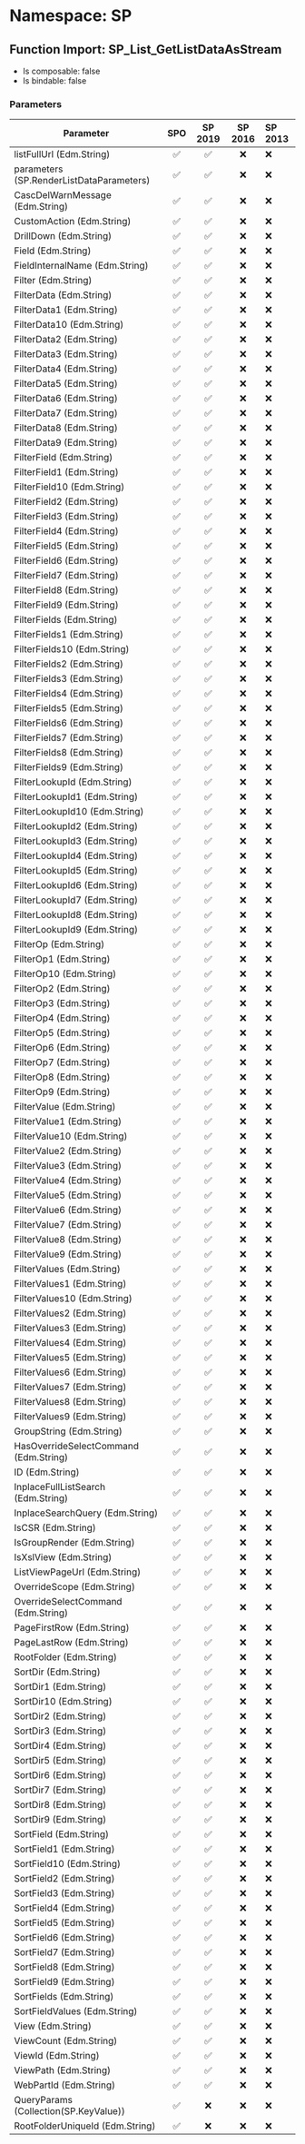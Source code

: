 # Namespace: SP

## Function Import: SP_List_GetListDataAsStream

- Is composable: false
- Is bindable: false

### Parameters

Parameter | SPO | SP 2019 | SP 2016 | SP 2013
----------|:---:|:-------:|:-------:|:-------
listFullUrl (Edm.String) | ✅ | ✅ | ❌ | ❌
parameters (SP.RenderListDataParameters) | ✅ | ✅ | ❌ | ❌
CascDelWarnMessage (Edm.String) | ✅ | ✅ | ❌ | ❌
CustomAction (Edm.String) | ✅ | ✅ | ❌ | ❌
DrillDown (Edm.String) | ✅ | ✅ | ❌ | ❌
Field (Edm.String) | ✅ | ✅ | ❌ | ❌
FieldInternalName (Edm.String) | ✅ | ✅ | ❌ | ❌
Filter (Edm.String) | ✅ | ✅ | ❌ | ❌
FilterData (Edm.String) | ✅ | ✅ | ❌ | ❌
FilterData1 (Edm.String) | ✅ | ✅ | ❌ | ❌
FilterData10 (Edm.String) | ✅ | ✅ | ❌ | ❌
FilterData2 (Edm.String) | ✅ | ✅ | ❌ | ❌
FilterData3 (Edm.String) | ✅ | ✅ | ❌ | ❌
FilterData4 (Edm.String) | ✅ | ✅ | ❌ | ❌
FilterData5 (Edm.String) | ✅ | ✅ | ❌ | ❌
FilterData6 (Edm.String) | ✅ | ✅ | ❌ | ❌
FilterData7 (Edm.String) | ✅ | ✅ | ❌ | ❌
FilterData8 (Edm.String) | ✅ | ✅ | ❌ | ❌
FilterData9 (Edm.String) | ✅ | ✅ | ❌ | ❌
FilterField (Edm.String) | ✅ | ✅ | ❌ | ❌
FilterField1 (Edm.String) | ✅ | ✅ | ❌ | ❌
FilterField10 (Edm.String) | ✅ | ✅ | ❌ | ❌
FilterField2 (Edm.String) | ✅ | ✅ | ❌ | ❌
FilterField3 (Edm.String) | ✅ | ✅ | ❌ | ❌
FilterField4 (Edm.String) | ✅ | ✅ | ❌ | ❌
FilterField5 (Edm.String) | ✅ | ✅ | ❌ | ❌
FilterField6 (Edm.String) | ✅ | ✅ | ❌ | ❌
FilterField7 (Edm.String) | ✅ | ✅ | ❌ | ❌
FilterField8 (Edm.String) | ✅ | ✅ | ❌ | ❌
FilterField9 (Edm.String) | ✅ | ✅ | ❌ | ❌
FilterFields (Edm.String) | ✅ | ✅ | ❌ | ❌
FilterFields1 (Edm.String) | ✅ | ✅ | ❌ | ❌
FilterFields10 (Edm.String) | ✅ | ✅ | ❌ | ❌
FilterFields2 (Edm.String) | ✅ | ✅ | ❌ | ❌
FilterFields3 (Edm.String) | ✅ | ✅ | ❌ | ❌
FilterFields4 (Edm.String) | ✅ | ✅ | ❌ | ❌
FilterFields5 (Edm.String) | ✅ | ✅ | ❌ | ❌
FilterFields6 (Edm.String) | ✅ | ✅ | ❌ | ❌
FilterFields7 (Edm.String) | ✅ | ✅ | ❌ | ❌
FilterFields8 (Edm.String) | ✅ | ✅ | ❌ | ❌
FilterFields9 (Edm.String) | ✅ | ✅ | ❌ | ❌
FilterLookupId (Edm.String) | ✅ | ✅ | ❌ | ❌
FilterLookupId1 (Edm.String) | ✅ | ✅ | ❌ | ❌
FilterLookupId10 (Edm.String) | ✅ | ✅ | ❌ | ❌
FilterLookupId2 (Edm.String) | ✅ | ✅ | ❌ | ❌
FilterLookupId3 (Edm.String) | ✅ | ✅ | ❌ | ❌
FilterLookupId4 (Edm.String) | ✅ | ✅ | ❌ | ❌
FilterLookupId5 (Edm.String) | ✅ | ✅ | ❌ | ❌
FilterLookupId6 (Edm.String) | ✅ | ✅ | ❌ | ❌
FilterLookupId7 (Edm.String) | ✅ | ✅ | ❌ | ❌
FilterLookupId8 (Edm.String) | ✅ | ✅ | ❌ | ❌
FilterLookupId9 (Edm.String) | ✅ | ✅ | ❌ | ❌
FilterOp (Edm.String) | ✅ | ✅ | ❌ | ❌
FilterOp1 (Edm.String) | ✅ | ✅ | ❌ | ❌
FilterOp10 (Edm.String) | ✅ | ✅ | ❌ | ❌
FilterOp2 (Edm.String) | ✅ | ✅ | ❌ | ❌
FilterOp3 (Edm.String) | ✅ | ✅ | ❌ | ❌
FilterOp4 (Edm.String) | ✅ | ✅ | ❌ | ❌
FilterOp5 (Edm.String) | ✅ | ✅ | ❌ | ❌
FilterOp6 (Edm.String) | ✅ | ✅ | ❌ | ❌
FilterOp7 (Edm.String) | ✅ | ✅ | ❌ | ❌
FilterOp8 (Edm.String) | ✅ | ✅ | ❌ | ❌
FilterOp9 (Edm.String) | ✅ | ✅ | ❌ | ❌
FilterValue (Edm.String) | ✅ | ✅ | ❌ | ❌
FilterValue1 (Edm.String) | ✅ | ✅ | ❌ | ❌
FilterValue10 (Edm.String) | ✅ | ✅ | ❌ | ❌
FilterValue2 (Edm.String) | ✅ | ✅ | ❌ | ❌
FilterValue3 (Edm.String) | ✅ | ✅ | ❌ | ❌
FilterValue4 (Edm.String) | ✅ | ✅ | ❌ | ❌
FilterValue5 (Edm.String) | ✅ | ✅ | ❌ | ❌
FilterValue6 (Edm.String) | ✅ | ✅ | ❌ | ❌
FilterValue7 (Edm.String) | ✅ | ✅ | ❌ | ❌
FilterValue8 (Edm.String) | ✅ | ✅ | ❌ | ❌
FilterValue9 (Edm.String) | ✅ | ✅ | ❌ | ❌
FilterValues (Edm.String) | ✅ | ✅ | ❌ | ❌
FilterValues1 (Edm.String) | ✅ | ✅ | ❌ | ❌
FilterValues10 (Edm.String) | ✅ | ✅ | ❌ | ❌
FilterValues2 (Edm.String) | ✅ | ✅ | ❌ | ❌
FilterValues3 (Edm.String) | ✅ | ✅ | ❌ | ❌
FilterValues4 (Edm.String) | ✅ | ✅ | ❌ | ❌
FilterValues5 (Edm.String) | ✅ | ✅ | ❌ | ❌
FilterValues6 (Edm.String) | ✅ | ✅ | ❌ | ❌
FilterValues7 (Edm.String) | ✅ | ✅ | ❌ | ❌
FilterValues8 (Edm.String) | ✅ | ✅ | ❌ | ❌
FilterValues9 (Edm.String) | ✅ | ✅ | ❌ | ❌
GroupString (Edm.String) | ✅ | ✅ | ❌ | ❌
HasOverrideSelectCommand (Edm.String) | ✅ | ✅ | ❌ | ❌
ID (Edm.String) | ✅ | ✅ | ❌ | ❌
InplaceFullListSearch (Edm.String) | ✅ | ✅ | ❌ | ❌
InplaceSearchQuery (Edm.String) | ✅ | ✅ | ❌ | ❌
IsCSR (Edm.String) | ✅ | ✅ | ❌ | ❌
IsGroupRender (Edm.String) | ✅ | ✅ | ❌ | ❌
IsXslView (Edm.String) | ✅ | ✅ | ❌ | ❌
ListViewPageUrl (Edm.String) | ✅ | ✅ | ❌ | ❌
OverrideScope (Edm.String) | ✅ | ✅ | ❌ | ❌
OverrideSelectCommand (Edm.String) | ✅ | ✅ | ❌ | ❌
PageFirstRow (Edm.String) | ✅ | ✅ | ❌ | ❌
PageLastRow (Edm.String) | ✅ | ✅ | ❌ | ❌
RootFolder (Edm.String) | ✅ | ✅ | ❌ | ❌
SortDir (Edm.String) | ✅ | ✅ | ❌ | ❌
SortDir1 (Edm.String) | ✅ | ✅ | ❌ | ❌
SortDir10 (Edm.String) | ✅ | ✅ | ❌ | ❌
SortDir2 (Edm.String) | ✅ | ✅ | ❌ | ❌
SortDir3 (Edm.String) | ✅ | ✅ | ❌ | ❌
SortDir4 (Edm.String) | ✅ | ✅ | ❌ | ❌
SortDir5 (Edm.String) | ✅ | ✅ | ❌ | ❌
SortDir6 (Edm.String) | ✅ | ✅ | ❌ | ❌
SortDir7 (Edm.String) | ✅ | ✅ | ❌ | ❌
SortDir8 (Edm.String) | ✅ | ✅ | ❌ | ❌
SortDir9 (Edm.String) | ✅ | ✅ | ❌ | ❌
SortField (Edm.String) | ✅ | ✅ | ❌ | ❌
SortField1 (Edm.String) | ✅ | ✅ | ❌ | ❌
SortField10 (Edm.String) | ✅ | ✅ | ❌ | ❌
SortField2 (Edm.String) | ✅ | ✅ | ❌ | ❌
SortField3 (Edm.String) | ✅ | ✅ | ❌ | ❌
SortField4 (Edm.String) | ✅ | ✅ | ❌ | ❌
SortField5 (Edm.String) | ✅ | ✅ | ❌ | ❌
SortField6 (Edm.String) | ✅ | ✅ | ❌ | ❌
SortField7 (Edm.String) | ✅ | ✅ | ❌ | ❌
SortField8 (Edm.String) | ✅ | ✅ | ❌ | ❌
SortField9 (Edm.String) | ✅ | ✅ | ❌ | ❌
SortFields (Edm.String) | ✅ | ✅ | ❌ | ❌
SortFieldValues (Edm.String) | ✅ | ✅ | ❌ | ❌
View (Edm.String) | ✅ | ✅ | ❌ | ❌
ViewCount (Edm.String) | ✅ | ✅ | ❌ | ❌
ViewId (Edm.String) | ✅ | ✅ | ❌ | ❌
ViewPath (Edm.String) | ✅ | ✅ | ❌ | ❌
WebPartId (Edm.String) | ✅ | ✅ | ❌ | ❌
QueryParams (Collection(SP.KeyValue)) | ✅ | ❌ | ❌ | ❌
RootFolderUniqueId (Edm.String) | ✅ | ❌ | ❌ | ❌
